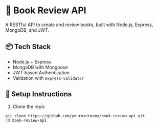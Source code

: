 # 📘 Book Review API

A RESTful API to create and review books, built with Node.js, Express, MongoDB, and JWT.

## 📦 Tech Stack
- Node.js + Express
- MongoDB with Mongoose
- JWT-based Authentication
- Validation with `express-validator`

## 🚀 Setup Instructions

1. Clone the repo:

```bash
git clone https://github.com/yourusername/book-review-api.git
cd book-review-api
